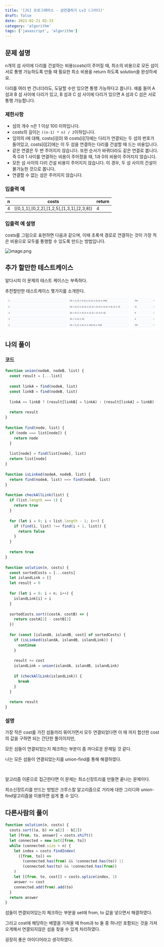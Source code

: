 ```yaml
---
title: '[JS] 프로그래머스 - 섬연결하기 Lv3 (그리디)'
draft: false
date: 2021-02-21 02:33
category: 'algorithm'
tags: ['javascript', 'algorithm']
---
```


## 문제 설명

n개의 섬 사이에 다리를 건설하는 비용(costs)이 주어질 때, 최소의 비용으로 모든 섬이 서로 통행 가능하도록 만들 때 필요한 최소 비용을 return 하도록 solution을 완성하세요.

다리를 여러 번 건너더라도, 도달할 수만 있으면 통행 가능하다고 봅니다. 예를 들어 A 섬과 B 섬 사이에 다리가 있고, B 섬과 C 섬 사이에 다리가 있으면 A 섬과 C 섬은 서로 통행 가능합니다.

### **제한사항**

- 섬의 개수 n은 1 이상 100 이하입니다.
- costs의 길이는 `((n-1) * n) / 2`이하입니다.
- 임의의 i에 대해, costs[i][0] 와 costs[i][1]에는 다리가 연결되는 두 섬의 번호가 들어있고, costs[i][2]에는 이 두 섬을 연결하는 다리를 건설할 때 드는 비용입니다.
- 같은 연결은 두 번 주어지지 않습니다. 또한 순서가 바뀌더라도 같은 연결로 봅니다. 즉 0과 1 사이를 연결하는 비용이 주어졌을 때, 1과 0의 비용이 주어지지 않습니다.
- 모든 섬 사이의 다리 건설 비용이 주어지지 않습니다. 이 경우, 두 섬 사이의 건설이 불가능한 것으로 봅니다.
- 연결할 수 없는 섬은 주어지지 않습니다.

### **입출력 예**

| n   | costs                                     | return |
| --- | ----------------------------------------- | ------ |
| 4   | [[0,1,1],[0,2,2],[1,2,5],[1,3,1],[2,3,8]] | 4      |

### **입출력 예 설명**

costs를 그림으로 표현하면 다음과 같으며, 이때 초록색 경로로 연결하는 것이 가장 적은 비용으로 모두를 통행할 수 있도록 만드는 방법입니다.

![image.png](https://grepp-programmers.s3.amazonaws.com/files/production/13e2952057/f2746a8c-527c-4451-9a73-42129911fe17.png)

## 추가 할만한 테스트케이스

알다시피 이 문제의 테스트 케이스는 부족하다.

추천할만한 테스트케이스 몇가지를 소개한다.

![test case](./programmers_IslandConnect/testcase.png)

## 나의 풀이

### 코드

```js
function union(nodeA, nodeB, list) {
  const result = [...list]

  const linkA = find(nodeA, list)
  const linkB = find(nodeB, list)

  linkA <= linkB ? (result[linkB] = linkA) : (result[linkA] = linkB)

  return result
}

function find(node, list) {
  if (node === list[node]) {
    return node
  }

  list[node] = find(list[node], list)
  return list[node]
}

function isLinked(nodeA, nodeB, list) {
  return find(nodeA, list) === find(nodeB, list)
}

function checkAllLink(list) {
  if (list.length === 1) {
    return true
  }

  for (let i = 0; i < list.length - 1; i++) {
    if (find(i, list) !== find(i + 1, list)) {
      return false
    }
  }

  return true
}

function solution(n, costs) {
  const sortedCosts = [...costs]
  let islandLink = []
  let result = 0

  for (let i = 0; i < n; i++) {
    islandLink[i] = i
  }

  sortedCosts.sort((costA, costB) => {
    return costA[2] - costB[2]
  })

  for (const [islandA, islandB, cost] of sortedCosts) {
    if (isLinked(islandA, islandB, islandLink)) {
      continue
    }

    result += cost
    islandLink = union(islandA, islandB, islandLink)

    if (checkAllLink(islandLink)) {
      break
    }
  }

  return result
}
```

### 설명

가장 작은 cost를 가진 섬들끼리 묶어가면서 모두 연결되었다면 이 때 까지 합산한 cost의 값을 구하면 되는 간단한 풀이이지만,

모든 섬들이 연결되었는지 체크하는 부분이 좀 까다로운 문제일 것 같다.

나는 모든 섬들이 연결되었는지를 union-find를 통해 해결하였다.

<br>

알고리즘 이론으로 접근한다면 이 문제는 최소신장트리를 만들면 끝나는 문제이다.

최소신장트리를 만드는 방법은 크루스칼 알고리즘으로 거리에 대한 그리디와 union-find알고리즘을 이용하면 쉽게 풀 수 있다.

## 다른사람의 풀이

```js
function solution(n, costs) {
  costs.sort((a, b) => a[2] - b[2])
  let [from, to, answer] = costs.shift()
  let connected = new Set([from, to])
  while (connected.size < n) {
    let index = costs.findIndex(
      ([from, to]) =>
        (connected.has(from) && !connected.has(to)) ||
        (connected.has(to) && !connected.has(from))
    )
    let [[from, to, cost]] = costs.splice(index, 1)
    answer += cost
    connected.add(from).add(to)
  }
  return answer
}
```

섬들이 연결되어있는지 체크하는 부분을 set에 from, to 값을 넣으면서 해결하였다.

그리고 cost에 해당하는 배열을 가져올 때 from과 to 둘 중 하나만 포함되는 것을 가져오게해서 연결되지않은 섬을 찾을 수 있게 처리하였다.

굉장히 좋은 아이디어라고 생각하였다.
